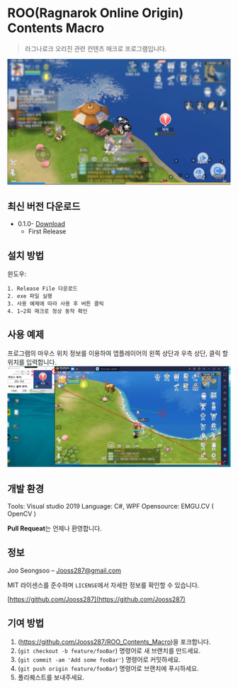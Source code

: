 # ROO(Ragnarok Online Origin) Contents Macro
> 라그나로크 오리진 관련 컨텐츠 매크로 프로그램입니다.  

![](Image/header.jpg)

## 최신 버전 다운로드
* 0.1.0- [Download]()
    * First Release

## 설치 방법

윈도우:
```
1. Release File 다운로드
2. exe 파일 실행
3. 사용 예제에 따라 사용 후 버튼 클릭
4. 1~2회 매크로 정상 동작 확인
```

## 사용 예제

프로그램의 마우스 위치 정보를 이용하여 앱플레이어의 왼쪽 상단과 우측 상단, 클릭 할 위치를 입력합니다.
![](Image/UserGuideImage.png)


## 개발 환경

Tools: Visual studio 2019
Language: C#, WPF
Opensource: EMGU.CV ( OpenCV )

**Pull Requeat**는 언제나 환영합니다.

## 정보

Joo Seongsoo – Jooss287@gmail.com

MIT 라이센스를 준수하며 ``LICENSE``에서 자세한 정보를 확인할 수 있습니다.

[https://github.com/Jooss287](https://github.com/Jooss287)

## 기여 방법

1. (<https://github.com/Jooss287/ROO_Contents_Macro>)을 포크합니다.
2. (`git checkout -b feature/fooBar`) 명령어로 새 브랜치를 만드세요.
3. (`git commit -am 'Add some fooBar'`) 명령어로 커밋하세요.
4. (`git push origin feature/fooBar`) 명령어로 브랜치에 푸시하세요. 
5. 풀리퀘스트를 보내주세요.